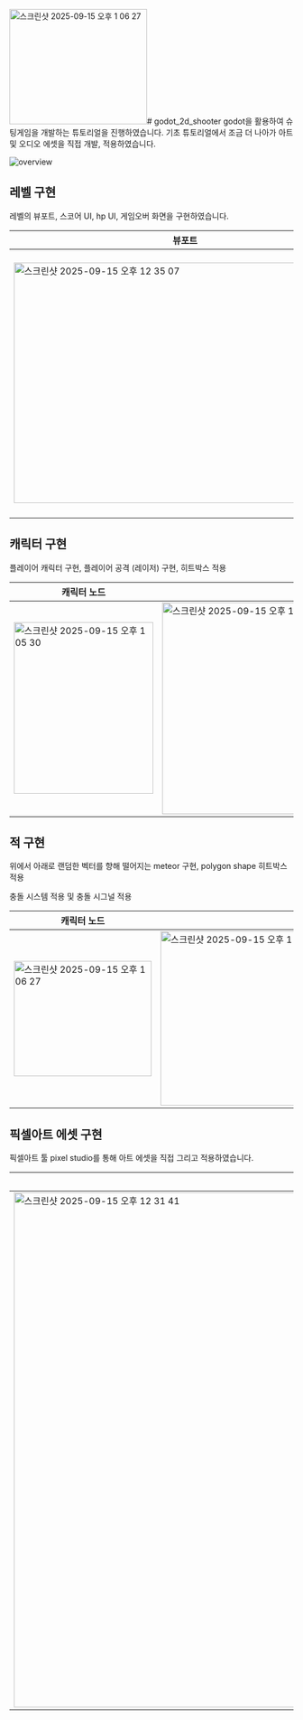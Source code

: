 <img width="244" height="204" alt="스크린샷 2025-09-15 오후 1 06 27" src="https://github.com/user-attachments/assets/9e080179-5790-4f32-a1b3-8fdd4b33be48" /># godot_2d_shooter
godot을 활용하여 슈팅게임을 개발하는 튜토리얼을 진행하였습니다. 기초 튜토리얼에서 조금 더 나아가 아트 및 오디오 에셋을 직접 개발, 적용하였습니다.

![overview](https://github.com/user-attachments/assets/e33a6cae-fcf8-456b-a267-2dacf33902e0)

## 레벨 구현

레벨의 뷰포트, 스코어 UI, hp UI, 게임오버 화면을 구현하였습니다.


| 뷰포트 | GameOver | gdscript |
|---|---|---|
| <img width="607" height="426" alt="스크린샷 2025-09-15 오후 12 35 07" src="https://github.com/user-attachments/assets/6d0a5412-8f68-4be0-bb00-aef1bbe626e6" /> | <img width="440" height="364" alt="스크린샷 2025-09-15 오후 12 35 22" src="https://github.com/user-attachments/assets/5e18caf1-efa2-4a15-9202-f7ad9d712c61" /> | <img width="484" height="469" alt="스크린샷 2025-09-15 오후 12 35 54" src="https://github.com/user-attachments/assets/0153fc19-495f-40e2-b440-a182fcf5a5f3" /> |

## 캐릭터 구현

플레이어 캐릭터 구현, 플레이어 공격 (레이저) 구현, 히트박스 적용

| 캐릭터 노드 | gdscript |
|---|---|
| <img width="247" height="304" alt="스크린샷 2025-09-15 오후 1 05 30" src="https://github.com/user-attachments/assets/9eb909a5-06d0-47ce-b30b-1211a188e1be" /> | <img width="585" height="375" alt="스크린샷 2025-09-15 오후 1 03 16" src="https://github.com/user-attachments/assets/b9601204-b0db-47a2-ac47-75fa5d1a26a3" />|


## 적 구현

위에서 아래로 랜덤한 벡터를 향해 떨어지는 meteor 구현, polygon shape 히트박스 적용

충돌 시스템 적용 및 충돌 시그널 적용

| 캐릭터 노드 | gdscript |
|---|---|
| <img width="244" height="204" alt="스크린샷 2025-09-15 오후 1 06 27" src="https://github.com/user-attachments/assets/0036b33b-cd9e-4f2d-940b-e42907694a2e" /> | <img width="604" height="309" alt="스크린샷 2025-09-15 오후 1 07 29" src="https://github.com/user-attachments/assets/729588b6-d422-4fbb-8802-2c3affad3b75" /> |

## 픽셀아트 에셋 구현

픽셀아트 툴 pixel studio를 통해 아트 에셋을 직접 그리고 적용하였습니다.

| sprite | 별 | 운석 |
|---|---|---|
| <img width="1470" height="912" alt="스크린샷 2025-09-15 오후 12 31 41" src="https://github.com/user-attachments/assets/1547a482-f98d-479a-848a-acbb2ee6d401" /> | <img width="681" height="188" alt="스크린샷 2025-09-15 오후 12 32 29" src="https://github.com/user-attachments/assets/9f6a377c-5fb1-4063-931e-e9184a0b24d7" /> | <img width="129" height="121" alt="스크린샷 2025-09-15 오후 12 32 50" src="https://github.com/user-attachments/assets/ba7794a1-dbbd-40da-9c06-cc0ca9ddc8fd" /> |
